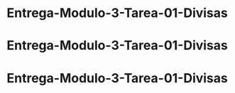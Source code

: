 # Entrega-Modulo-3-Tarea-01-Divisas
# Entrega-Modulo-3-Tarea-01-Divisas
# Entrega-Modulo-3-Tarea-01-Divisas
